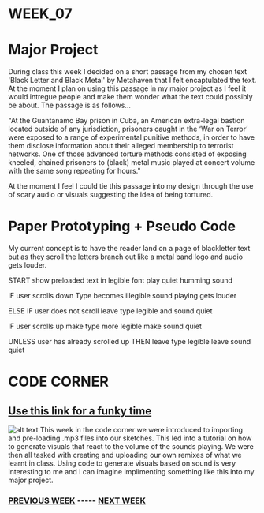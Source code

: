 # WEEK_07

# Major Project
During class this week I decided on a short passage from my chosen text 'Black Letter and Black Metal' by Metahaven that I felt encaptulated the text. At the moment I plan on using this passage in my major project as I feel it would intregue people and make them wonder what the text could possibly be about. The passage is as follows...

"At the Guantanamo Bay prison in Cuba, an American extra-legal bastion located outside of any jurisdiction, prisoners caught in the ‘War on Terror’ were exposed to a range of experimental punitive methods, in order to have them disclose information about their alleged membership to terrorist networks. One of those advanced torture methods consisted of exposing kneeled, chained prisoners to (black) metal music played at concert volume with the same song repeating for hours."

At the moment I feel I could tie this passage into my design through the use of scary audio or visuals suggesting the idea of being tortured.


# Paper Prototyping + Pseudo Code

My current concept is to have the reader land on a page of blackletter text but as they scroll the letters branch out like a metal band logo and audio gets louder. 

START
show preloaded text in legible font
    play quiet humming sound

IF user scrolls down
  Type becomes illegible
  sound playing gets louder

ELSE IF user does not scroll
  leave type legible and sound quiet
  
IF user scrolls up
  make type more legible
  make sound quiet

UNLESS user has already scrolled up THEN
  leave type legible
  leave sound quiet


# CODE CORNER
## [Use this link for a funky time](https://TajHealy.github.io/CodeWords/week_07/soundTest/)

![alt text](https://github.com/TajHealy/CodeWords/blob/master/week_07/week7images/soundTest.jpg?raw=true)
This week in the code corner we were introduced to importing and pre-loading .mp3 files into our sketches. This led into a tutorial on how to generate visuals that react to the volume of the sounds playing. We were then all tasked with creating and uploading our own remixes of what we learnt in class. Using code to generate visuals based on sound is very interesting to me and I can imagine implimenting something like this into my major project.


### [PREVIOUS WEEK](https://TajHealy.github.io/CodeWords/week_06/) ----- [NEXT WEEK](https://TajHealy.github.io/CodeWords/week_08/) 
